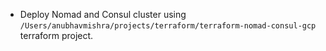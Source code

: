* Deploy Nomad and Consul cluster using `/Users/anubhavmishra/projects/terraform/terraform-nomad-consul-gcp`
terraform project.
